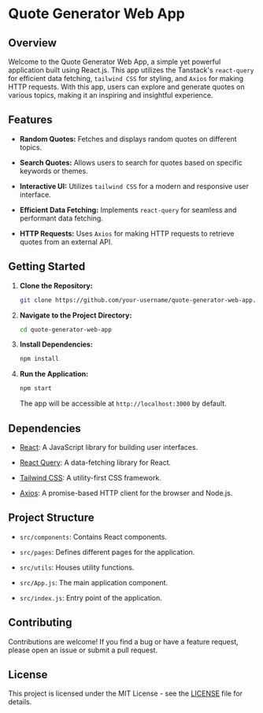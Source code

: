# Quote Generator Web App

## Overview

Welcome to the Quote Generator Web App, a simple yet powerful application built using React.js. This app utilizes the Tanstack's `react-query` for efficient data fetching, `tailwind CSS` for styling, and `Axios` for making HTTP requests. With this app, users can explore and generate quotes on various topics, making it an inspiring and insightful experience.

## Features

- **Random Quotes:** Fetches and displays random quotes on different topics.

- **Search Quotes:** Allows users to search for quotes based on specific keywords or themes.

- **Interactive UI:** Utilizes `tailwind CSS` for a modern and responsive user interface.

- **Efficient Data Fetching:** Implements `react-query` for seamless and performant data fetching.

- **HTTP Requests:** Uses `Axios` for making HTTP requests to retrieve quotes from an external API.

## Getting Started

1. **Clone the Repository:**

   ```bash
   git clone https://github.com/your-username/quote-generator-web-app.git
   ```

2. **Navigate to the Project Directory:**

   ```bash
   cd quote-generator-web-app
   ```

3. **Install Dependencies:**

   ```bash
   npm install
   ```

4. **Run the Application:**

   ```bash
   npm start
   ```

   The app will be accessible at `http://localhost:3000` by default.

## Dependencies

- [React](https://reactjs.org/): A JavaScript library for building user interfaces.

- [React Query](https://react-query.tanstack.com/): A data-fetching library for React.

- [Tailwind CSS](https://tailwindcss.com/): A utility-first CSS framework.

- [Axios](https://axios-http.com/): A promise-based HTTP client for the browser and Node.js.

## Project Structure

- `src/components`: Contains React components.

- `src/pages`: Defines different pages for the application.

- `src/utils`: Houses utility functions.

- `src/App.js`: The main application component.

- `src/index.js`: Entry point of the application.

## Contributing

Contributions are welcome! If you find a bug or have a feature request, please open an issue or submit a pull request.

## License

This project is licensed under the MIT License - see the [LICENSE](LICENSE) file for details.